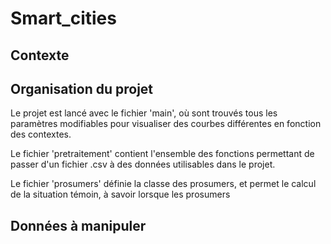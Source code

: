 # Smart_cities

## Contexte

## Organisation du projet
Le projet est lancé avec le fichier 'main', où sont trouvés tous les paramètres modifiables pour visualiser des courbes différentes en fonction des contextes.

Le fichier 'pretraitement' contient l'ensemble des fonctions permettant de passer d'un fichier .csv à des données utilisables dans le projet.

Le fichier 'prosumers' définie la classe des prosumers, et permet le calcul de la situation témoin, à savoir lorsque les prosumers 


## Données à manipuler

